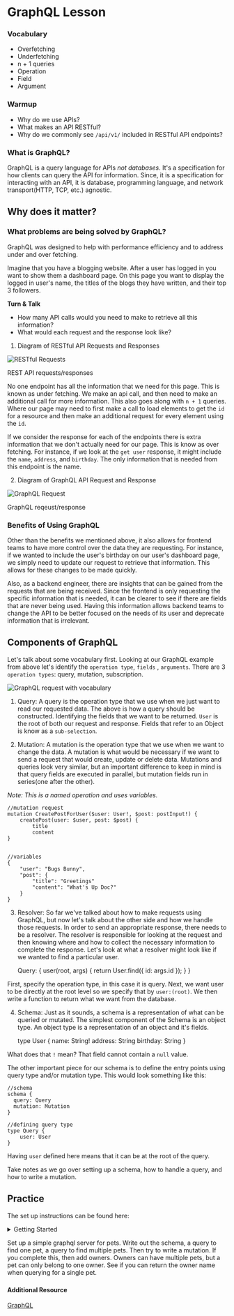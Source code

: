 # GraphQL Lesson

### Vocabulary

- Overfetching
- Underfetching
- n + 1 queries
- Operation
- Field
- Argument

### Warmup

- Why do we use APIs?
- What makes an API RESTful?
- Why do we commonly see `/api/v1/` included in RESTful API endpoints?

### What is GraphQL?

GraphQL is a query language for APIs *not databases*. It's a specification for how clients can query the API for information. Since, it is a specification for interacting with an API, it is database, programming language, and network transport(HTTP, TCP, etc.) agnostic.

## Why does it matter? 

### What problems are being solved by GraphQL?

GraphQL was designed to help with performance efficiency and to address under and over fetching.

Imagine that you have a blogging website. After a user has logged in you want to show them a dashboard page. On this page you want to display the logged in user's name, the titles of the blogs they have written, and their top 3 followers.

**Turn & Talk**
- How many API calls would you need to make to retrieve all this information?
- What would each request and the response look like?

1. Diagram of RESTful API Requests and Responses

![RESTful Requests](./assets/RESTful_requests.png)

REST API requests/responses

No one endpoint has all the information that we need for this page. This is known as under fetching. We make an api call, and then need to make an additional call for more information. This also goes along with `n + 1` queries. Where our page may need to first make a call to load elements to get the `id` for a resource and then make an additional request for every element using the `id`.

If we consider the response for each of the endpoints there is extra information that we don't actually need for our page. This is know as over fetching. For instance, if we look at the `get user` response, it might include the `name`, `address`, and `birthday`.  The only information that is needed from this endpoint is the name.

2. Diagram of GraphQL API Request and Response

![GraphQL Request](./assets/GraphQL_request.png)

GraphQL reqeust/response

### Benefits of Using GraphQL

Other than the benefits we mentioned above, it also allows for frontend teams to  have more control over the data they are requesting. For instance, if we wanted to include the user's birthday on our user's dashboard page, we simply need to update our request to retrieve that information. This allows for these changes to be made quickly.

Also, as a backend engineer, there are insights that can be gained from the requests that are being received. Since the frontend is only requesting the specific information that is needed, it can be clearer to see if there are fields that are never being used. Having this information allows backend teams to change the API to be better focused on the needs of its user and deprecate information that is irrelevant.

## Components of GraphQL

Let's talk about some vocabulary first.
Looking at our GraphQL example from above let's identify the `operation type`, `fields` , `arguments`. There are 3 `operation types`: query, mutation, subscription.

![GraphQL request with vocabulary](./assets/GraphQL_vocabulary.png)

1. Query: A query is the operation type that we use when we just want to read our requested data. The above is how a query should be constructed. Identifying the fields that we want to be returned. `User` is the root of both our request and response. Fields that refer to an Object is know as a `sub-selection`.  

2. Mutation: A mutation is the operation type that we use when we want to change the data. A mutation is what would be necessary if we want to send a request that would create, update or delete data. Mutations and queries look very similar, but an important difference to keep in mind is that query fields are executed in parallel, but mutation fields run in series(one after the other).

*Note: This is a named operation and uses variables.*

    //mutation request
    mutation CreatePostForUser($user: User!, $post: postInput!) {
    	createPost(user: $user, post: $post) {
    		title
    		content
    }


    //variables
    {
    	"user": "Bugs Bunny",
    	"post": {
    		"title": "Greetings"
    		"content": "What's Up Doc?"
    	}
    }


3. Resolver: So far we've talked about how to make requests using GraphQL, but now let's talk about the other side and how we handle those requests. In order to send an appropriate response, there needs to be a resolver. The resolver is responsible for looking at the request and then knowing where and how to collect the necessary information to complete the response. Let's look at what a resolver might look like if we wanted to find a particular user.

    Query: {
    	user(root, args) {
    		return User.find({ id: args.id });
    	}
    }

First, specify the operation type, in this case it is query. Next, we want user to be directly at the root level so we specify that by `user:(root)`.  We then write a function to return what we want from the database.

4. Schema: Just as it sounds, a schema is a representation of what can be queried or mutated. The simplest component of the Schema is an object type. An object type is a representation of an object and it's fields.

    type User {
    	name: String!
    	address: String
    	birthday: String
    }

What does that `!` mean? That field cannot contain a `null` value.

The other important piece for our schema is to define the entry points using query type and/or mutation type. This would look something like this:

    //schema
    schema {
      query: Query
      mutation: Mutation
    }

    //defining query type
    type Query {
    	user: User
    }

Having `user` defined here means that it can be at the root of the query.

Take notes as we go over setting up a schema, how to handle a query, and how to write a mutation.

## Practice
The set up instructions can be found here: 
<details><summary>Getting Started</summary>
<p>

From the command line:
```bash
mkdir graphql_example
npm init (yes to all)
touch index.js
npm install graphql express express-graphql
```
Within index.js add:
```javascript
const express = express = require("express");
const express_graphql = express_graphql = require("express-graphql");
const {buildSchema} = { buildSchema } = require("graphql");

const app = express();

app.use('/graphql', express_graphql({
  schema: schema,
  rootValue: root,
  graphiql: true
}));

app.listen(3000, ()=> console.log('Express GraphQL Server Now Running On localhost:3000/graphql'));
```
</p>
</details>

Set up a simple graphql server for pets. Write out the schema, a query to find one pet, a query to find multiple pets. Then try to write a mutation. If you complete this, then add owners. Owners can have multiple pets, but a pet can only belong to one owner. See if you can return the owner name when querying for a single pet.

###

#### Additional Resource
[GraphQL](https://graphql.org/learn/)
